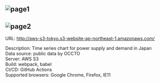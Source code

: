 ![page1](https://user-images.githubusercontent.com/42054433/132652050-cef34bf0-7228-4a53-b6b9-dba8404c4b9d.JPG)  
---
![page2](https://user-images.githubusercontent.com/42054433/132651939-c1bd24d9-6d05-4913-922b-ab9f23ff22d5.JPG)  
---
URL: http://aws-s3-tokyo.s3-website-ap-northeast-1.amazonaws.com/  
  
Description: Time series chart for power supply and demand in Japan  
Data source: public data by OCCTO  
Server: AWS S3  
Build: webpack, babel  
CI/CD: GitHub Actions  
Supported browsers: Google Chrome, Firefox, IE11  